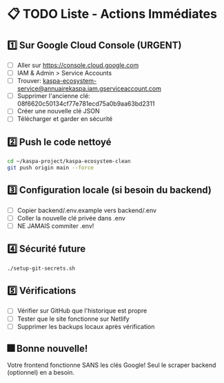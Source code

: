 # 📋 TODO Liste - Actions Immédiates

## 1️⃣ Sur Google Cloud Console (URGENT)
- [ ] Aller sur https://console.cloud.google.com
- [ ] IAM & Admin > Service Accounts
- [ ] Trouver: kaspa-ecosystem-service@annuairekaspa.iam.gserviceaccount.com
- [ ] Supprimer l'ancienne clé: 08f6620c50134cf77e781ecd75a0b9aa63bd2311
- [ ] Créer une nouvelle clé JSON
- [ ] Télécharger et garder en sécurité

## 2️⃣ Push le code nettoyé
```bash
cd ~/kaspa-project/kaspa-ecosystem-clean
git push origin main --force
```

## 3️⃣ Configuration locale (si besoin du backend)
- [ ] Copier backend/.env.example vers backend/.env
- [ ] Coller la nouvelle clé privée dans .env
- [ ] NE JAMAIS commiter .env!

## 4️⃣ Sécurité future
```bash
./setup-git-secrets.sh
```

## 5️⃣ Vérifications
- [ ] Vérifier sur GitHub que l'historique est propre
- [ ] Tester que le site fonctionne sur Netlify
- [ ] Supprimer les backups locaux après vérification

## 🎆 Bonne nouvelle!
Votre frontend fonctionne SANS les clés Google!
Seul le scraper backend (optionnel) en a besoin.
